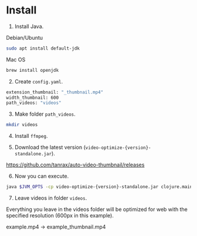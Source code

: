 # Install

1) Install Java.

Debian/Ubuntu

``` bash
sudo apt install default-jdk
```

Mac OS

``` bash
brew install openjdk
```

2) Create `config.yaml`.

``` bash
extension_thumbnail: "_thumbnail.mp4"
width_thumbnail: 600
path_videos: "videos"
```

3) Make folder `path_videos`.

``` bash
mkdir videos
```

4) Install `ffmpeg`.

5) Download the latest version (`video-optimize-{version}-standalone.jar`).

https://github.com/tanrax/auto-video-thumbnail/releases


6) Now you can execute.

``` bash
java $JVM_OPTS -cp video-optimize-{version}-standalone.jar clojure.main -m video-optimize.core
```

7) Leave videos in folder `videos`.

Everything you leave in the videos folder will be optimized for web with the specified resolution (600px in this example).

example.mp4 -> example_thumbnail.mp4
